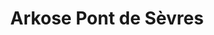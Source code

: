 ---
title: "Arkose Pont de Sèvres"
url: /boulogne-billancourt/arkose-pont-de-sevres/
shop: Sport
---